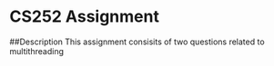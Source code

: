 # CS252 Assignment

##Description
This assignment consisits of two questions related to multithreading
